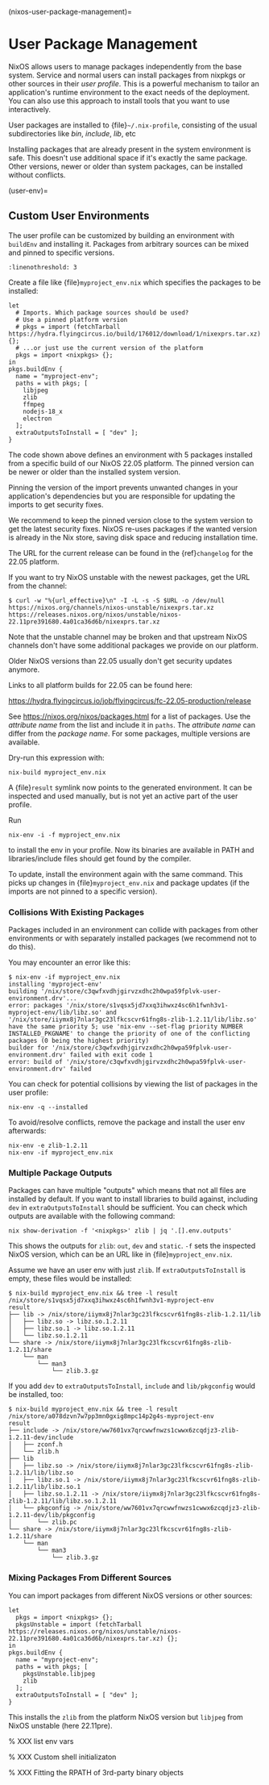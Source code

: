 (nixos-user-package-management)=

# User Package Management

NixOS allows users to manage packages independently from the base system.
Service and normal users can install packages from nixpkgs or other sources
in their *user profile*. This is a powerful mechanism to tailor an application's
runtime environment to the exact needs of the deployment.
You can also use this approach to install tools that you want to use
interactively.

User packages are installed to {file}`~/.nix-profile`,
consisting of the usual subdirectories like *bin*, *include*, *lib*, etc

Installing packages that are already present in the system environment is safe.
This doesn't use additional space if it's exactly the same package.
Other versions, newer or older than system packages, can be installed without
conflicts.

(user-env)=

## Custom User Environments

The user profile can be customized by building an environment with `buildEnv`
and installing it. Packages from arbitrary sources can be mixed and pinned
to specific versions.

```{highlight} default
:linenothreshold: 3
```

Create a file like {file}`myproject_env.nix` which specifies the packages to be installed:

```
let
  # Imports. Which package sources should be used?
  # Use a pinned platform version
  # pkgs = import (fetchTarball https://hydra.flyingcircus.io/build/176012/download/1/nixexprs.tar.xz) {};
  # ...or just use the current version of the platform
  pkgs = import <nixpkgs> {};
in
pkgs.buildEnv {
  name = "myproject-env";
  paths = with pkgs; [
    libjpeg
    zlib
    ffmpeg
    nodejs-18_x
    electron
  ];
  extraOutputsToInstall = [ "dev" ];
}
```

The code shown above defines an environment with 5 packages installed from a
specific build of our NixOS 22.05 platform.
The pinned version can be newer or older than the installed system version.

Pinning the version of the import prevents unwanted changes in your
application's dependencies but you are responsible for updating
the imports to get security fixes.

We recommend to keep the pinned version close to the system version to get the
latest security fixes. NixOS re-uses packages if the wanted version is already
in the Nix store, saving disk space and reducing installation time.

The URL for the current release can be found in the {ref}`changelog` for the
22.05 platform.

If you want to try NixOS unstable with the newest packages, get the URL from the channel:

```
$ curl -w "%{url_effective}\n" -I -L -s -S $URL -o /dev/null https://nixos.org/channels/nixos-unstable/nixexprs.tar.xz
https://releases.nixos.org/nixos/unstable/nixos-22.11pre391680.4a01ca36d6b/nixexprs.tar.xz
```

Note that the unstable channel may be broken and that upstream NixOS channels
don't have some additional packages we provide on our platform.

Older NixOS versions than 22.05 usually don't get security updates anymore.

Links to all platform builds for 22.05 can be found here:

<https://hydra.flyingcircus.io/job/flyingcircus/fc-22.05-production/release>

See <https://nixos.org/nixos/packages.html> for a list of packages.
Use the *attribute name* from the list and include it in `paths`.
The *attribute name* can differ from the *package name*.
For some packages, multiple versions are available.

Dry-run this expression with:

```
nix-build myproject_env.nix
```

A {file}`result` symlink now points to the generated environment. It can be
inspected and used manually, but is not yet an active part of the user profile.

Run

```
nix-env -i -f myproject_env.nix
```

to install the env in your profile. Now its binaries are available in PATH
and libraries/include files should get found by the compiler.

To update, install the environment again with the same command.
This picks up changes in {file}`myproject_env.nix` and package updates
(if the imports are not pinned to a specific version).

### Collisions With Existing Packages

Packages included in an environment can collide with packages from other environments
or with separately installed packages (we recommend not to do this).

You may encounter an error like this:

```
$ nix-env -if myproject_env.nix
installing 'myproject-env'
building '/nix/store/c3qwfxvdhjgirvzxdhc2h0wpa59fplvk-user-environment.drv'...
error: packages '/nix/store/s1vqsx5jd7xxq3ihwxz4sc6h1fwnh3v1-myproject-env/lib/libz.so' and '/nix/store/iiymx8j7nlar3gc23lfkcscvr61fng8s-zlib-1.2.11/lib/libz.so' have the same priority 5; use 'nix-env --set-flag priority NUMBER INSTALLED_PKGNAME' to change the priority of one of the conflicting packages (0 being the highest priority)
builder for '/nix/store/c3qwfxvdhjgirvzxdhc2h0wpa59fplvk-user-environment.drv' failed with exit code 1
error: build of '/nix/store/c3qwfxvdhjgirvzxdhc2h0wpa59fplvk-user-environment.drv' failed
```

You can check for potential collisions by viewing the list of packages in the user profile:

```
nix-env -q --installed
```

To avoid/resolve conflicts, remove the package and install the user env afterwards:

```
nix-env -e zlib-1.2.11
nix-env -if myproject_env.nix
```

### Multiple Package Outputs

Packages can have multiple "outputs" which means that not all files are
installed by default. If you want to install libraries to build against,
including `dev` in `extraOutputsToInstall` should be sufficient.
You can check which outputs are available with the following command:

```
nix show-derivation -f '<nixpkgs>' zlib | jq '.[].env.outputs'
```

This shows the outputs for `zlib`: `out`, `dev` and `static`. `-f` sets
the inspected NixOS version, which can be an URL like in {file}`myproject_env.nix`.

Assume we have an user env with just `zlib`. If `extraOutputsToInstall`
is empty, these files would be installed:

```
$ nix-build myproject_env.nix && tree -l result
/nix/store/s1vqsx5jd7xxq3ihwxz4sc6h1fwnh3v1-myproject-env
result
├── lib -> /nix/store/iiymx8j7nlar3gc23lfkcscvr61fng8s-zlib-1.2.11/lib
│   ├── libz.so -> libz.so.1.2.11
│   ├── libz.so.1 -> libz.so.1.2.11
│   └── libz.so.1.2.11
└── share -> /nix/store/iiymx8j7nlar3gc23lfkcscvr61fng8s-zlib-1.2.11/share
    └── man
        └── man3
            └── zlib.3.gz
```

If you add `dev` to `extraOutputsToInstall`, `include` and `lib/pkgconfig`
would be installed, too:

```
$ nix-build myproject_env.nix && tree -l result
/nix/store/a078dzvn7w7pp3mn0gxig8mpc14p2g4s-myproject-env
result
├── include -> /nix/store/ww7601vx7qrcwwfnwzs1cwwx6zcqdjz3-zlib-1.2.11-dev/include
│   ├── zconf.h
│   └── zlib.h
├── lib
│   ├── libz.so -> /nix/store/iiymx8j7nlar3gc23lfkcscvr61fng8s-zlib-1.2.11/lib/libz.so
│   ├── libz.so.1 -> /nix/store/iiymx8j7nlar3gc23lfkcscvr61fng8s-zlib-1.2.11/lib/libz.so.1
│   ├── libz.so.1.2.11 -> /nix/store/iiymx8j7nlar3gc23lfkcscvr61fng8s-zlib-1.2.11/lib/libz.so.1.2.11
│   └── pkgconfig -> /nix/store/ww7601vx7qrcwwfnwzs1cwwx6zcqdjz3-zlib-1.2.11-dev/lib/pkgconfig
│       └── zlib.pc
└── share -> /nix/store/iiymx8j7nlar3gc23lfkcscvr61fng8s-zlib-1.2.11/share
    └── man
        └── man3
            └── zlib.3.gz
```

### Mixing Packages From Different Sources

You can import packages from different NixOS versions or other sources:

```
let
  pkgs = import <nixpkgs> {};
  pkgsUnstable = import (fetchTarball https://releases.nixos.org/nixos/unstable/nixos-22.11pre391680.4a01ca36d6b/nixexprs.tar.xz) {};
in
pkgs.buildEnv {
  name = "myproject-env";
  paths = with pkgs; [
    pkgsUnstable.libjpeg
    zlib
  ];
  extraOutputsToInstall = [ "dev" ];
}
```

This installs the `zlib` from the platform NixOS version but `libjpeg` from NixOS unstable (here 22.11pre).

% XXX list env vars

% XXX Custom shell initializaton

% XXX Fitting the RPATH of 3rd-party binary objects
